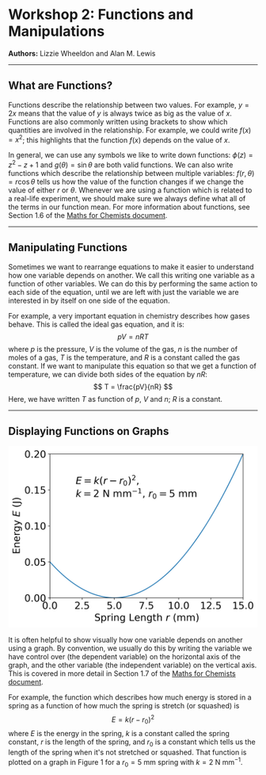 # Workshop 2: Functions and Manipulations
**Authors:** Lizzie Wheeldon and Alan M. Lewis

---

## What are Functions?

Functions describe the relationship between two values. For example, $y=2x$ means that the value of $y$ is always twice as big as the value of $x$. Functions are also commonly written using brackets to show which quantities are involved in the relationship. For example, we could write $f(x) = x^2$; this highlights that the function $f(x)$ depends on the value of $x$.

In general, we can use any symbols we like to write down functions: $\phi(z) = z^2-z+1$ and $g(\theta) = \sin{\theta}$ are both valid functions. We can also write functions which describe the relationship between multiple variables: $f(r,\theta) = r\cos{\theta}$ tells us how the value of the function changes if we change the value of either $r$ or $\theta$. Whenever we are using a function which is related to a real-life experiment, we should make sure we always define what all of the terms in our function mean. For more information about functions, see Section 1.6 of the [Maths for Chemists document](https://edu.rsc.org/download?ac=15395).

---

## Manipulating Functions

Sometimes we want to rearrange equations to make it easier to understand how one variable depends on another. We call this writing one variable as a function of other variables. We can do this by performing the same action to each side of the equation, until we are left with just the variable we are interested in by itself on one side of the equation.

For example, a very important equation in chemistry describes how gases behave. This is called the ideal gas equation, and it is:  
$$
pV = nRT
$$
where $p$ is the pressure, $V$ is the volume of the gas, $n$ is the number of moles of a gas, $T$ is the temperature, and $R$ is a constant called the gas constant. If we want to manipulate this equation so that we get a function of temperature, we can divide both sides of the equation by $nR$:  
$$
T = \frac{pV}{nR}
$$
Here, we have written $T$ as function of $p$, $V$ and $n$; $R$ is a constant.

---

## Displaying Functions on Graphs

![The energy of a spring as a function of its length.](spring.png)

It is often helpful to show visually how one variable depends on another using a graph. By convention, we usually do this by writing the variable we have control over (the dependent variable) on the horizontal axis of the graph, and the other variable (the independent variable) on the vertical axis. This is covered in more detail in Section 1.7 of the [Maths for Chemists document](https://edu.rsc.org/download?ac=15395).

For example, the function which describes how much energy is stored in a spring as a function of how much the spring is stretch (or squashed) is  
$$
E = k(r-r_0)^2
$$
where $E$ is the energy in the spring, $k$ is a constant called the spring constant, $r$ is the length of the spring, and $r_0$ is a constant which tells us the length of the spring when it's not stretched or squashed. That function is plotted on a graph in Figure&nbsp;1 for a $r_0 = 5$ mm spring with $k=2$ N mm$^{-1}$.
